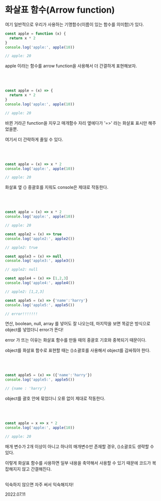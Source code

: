 # 화살표 함수(Arrow function)

여기 일반적으로 우리가 사용하는 기명함수(이름이 있는 함수를 의미함)가 있다.
```js
const apple = function (x) {
  return x * 2
}
console.log('apple:', apple(10))

// apple: 20
```

apple 이라는 함수를 arrow function을 사용해서 더 간결하게 표현해보자.<br/><br/><br/><br/>

```js
const apple = (x) => {
  return x * 2
}
console.log('apple:', apple(10))

// apple: 20
```
바뀐 거라곤 function을 지우고 매개함수 자리 옆에다가 '=>' 라는 화살표 표시만 해주었을뿐.

여기서 더 간략하게 줄일 수 있다.<br/><br/><br/><br/>

 
```js
const apple = (x) => x * 2
console.log('apple:', apple(10))

// apple: 20
```
화살표 옆 {} 중괄호를 지워도 console은 제대로 작동한다.<br/><br/><br/><br/>

```js
const apple = (x) => x * 2
console.log('apple:', apple(10))

// apple: 20

const apple2 = (x) => true
console.log('apple2:', apple2())

// apple2: true

const apple3 = (x) => null
console.log('apple3:', apple3())

// apple2: null

const apple4 = (x) => [1,2,3]
console.log('apple4:', apple4())

// apple2: [1,2,3]

const apple5 = (x) => {'name':'harry'}
console.log('apple5:', apple5())

// error!!!!!!!
```
연산, boolean, null, array 를 넣어도 잘 나오는데, 마지막을 보면 똑같은 방식으로 object를 넣었더니 error가 뜬다!

error 가 뜨는 이유는 화살표 함수를 만들 때의 중괄호 기호와 중복되기 때문이다.

object를 화살표 함수로 표현할 때는 ()소괄호를 사용해서 object를 감싸줘야 한다.<br/><br/><br/><br/>

 

 

 
```js
const apple5 = (x) => ({'name':'harry'})
console.log('apple5:', apple5())

// {name : 'harry'}
```
object를 괄호 안에 묶었더니 오류 없이 제대로 작동한다.<br/><br/><br/><br/>

```js
const apple = x => x * 2
console.log('apple:', apple(10))

// apple: 20
```
매개 변수가 2개 이상이 아니고 하나의 매개변수만 존재할 경우, ()소괄호도 생략할 수 있다.

이렇게 화살표 함수를 사용하면 일부 내용을 축약해서 사용할 수 있기 때문에 코드가 복잡해지지 않고 간결해진다.<br/><br/>

익숙하지 않으면 자주 써서 익숙해지자!

2022.07.11